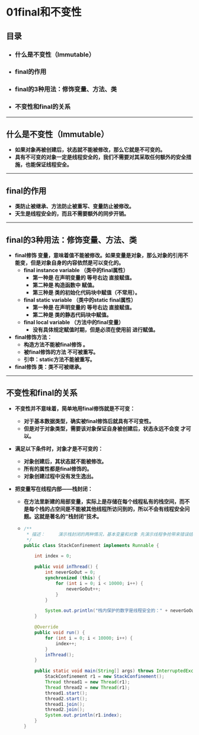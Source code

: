 # 01final和不变性

## 目录

- ### **什么是不变性（Immutable）**

- ### **final的作用**

- ### **final的3种用法：修饰变量、方法、类**

- ### **不变性和final的关系**

------

## **什么是不变性（Immutable）**

- **如果对象再被创建后，状态就不能被修改，那么它就是不可变的。**
- **具有不可变的对象一定是线程安全的，我们不需要对其采取任何额外的安全措施，也能保证线程安全。**

------

## final的作用

- **类防止被继承、方法防止被重写、变量防止被修改。**
- **天生是线程安全的，而且不需要额外的同步开销。**

------

## final的3种用法：修饰变量、方法、类

- **final修饰 变量，意味着值不能被修改。如果变量是对象，那么对象的引用不能变，但是对象自身的内容依然是可以变化的。**
  - **final instance variable （类中的final属性）**
    - **第一种是 在声明变量的 等号右边 直接赋值。**
    - **第二种是 构造函数中 赋值。**
    - **第三种是 类的初始化代码块中赋值（不常用）。**
  - **final static variable （类中的static final属性）**
    - **第一种是 在声明变量的 等号右边 直接赋值。**
    - **第二种是 类的静态代码块中赋值。**
  - **final local variable （方法中的final变量）**
    - **没有具体规定赋值时期，但是必须在使用前 进行赋值。**
- **final修饰方法：**
  - **构造方法不能被final修饰 。**
  - **被final修饰的方法 不可被重写。**
  - **引申：static方法不能被重写。**
- **final修饰 类：类不可被继承。**

-------

## **不变性和final的关系**

- **不变性并不意味着，简单地用final修饰就是不可变：**

  - **对于基本数据类型，确实被final修饰后就具有不可变性。**
  - **但是对于对象类型，需要该对象保证自身被创建后，状态永远不会变 才可以。**

- **满足以下条件时，对象才是不可变的：**

  - **对象创建后，其状态就不能被修改。**
  - **所有的属性都是final修饰的。**
  - **对象创建过程中没有发生逸出。**

- **把变量写在线程内部——栈封闭：**

  - **在方法里新建的局部变量，实际上是存储在每个线程私有的栈空间，而不是每个栈的占空间是不能被其他线程所访问到的，所以不会有线程安全问题。这就是著名的“栈封闭”技术。**

  - ```java
    /**
     * 描述：     演示栈封闭的两种情况，基本变量和对象 先演示线程争抢带来错误结果，然后把变量放到方法内，情况就变了
     */
    public class StackConfinement implements Runnable {
    
        int index = 0;
    
        public void inThread() {
            int neverGoOut = 0;
            synchronized (this) {
                for (int i = 0; i < 10000; i++) {
                    neverGoOut++;
                }
            }
    
            System.out.println("栈内保护的数字是线程安全的：" + neverGoOut);
        }
    
        @Override
        public void run() {
            for (int i = 0; i < 10000; i++) {
                index++;
            }
            inThread();
        }
    
        public static void main(String[] args) throws InterruptedException {
            StackConfinement r1 = new StackConfinement();
            Thread thread1 = new Thread(r1);
            Thread thread2 = new Thread(r1);
            thread1.start();
            thread2.start();
            thread1.join();
            thread2.join();
            System.out.println(r1.index);
        }
    }
    ```

    